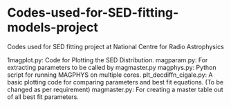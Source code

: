 # Codes-used-for-SED-fitting-models-project
Codes used for SED fitting project at National Centre for Radio Astrophysics

1magplot.py: Code for Plotting the SED Distribution.
magparam.py: For extracting parameters to be called by magmaster.py
magphys.py: Python script for running MAGPHYS on multiple cores.
plt_decdiffn_cigale.py: A basic plotting code for comparing parameters and best fit equations. (To be changed as per requirement)
magmaster.py: For creating a master table out of all best fit parameters.
